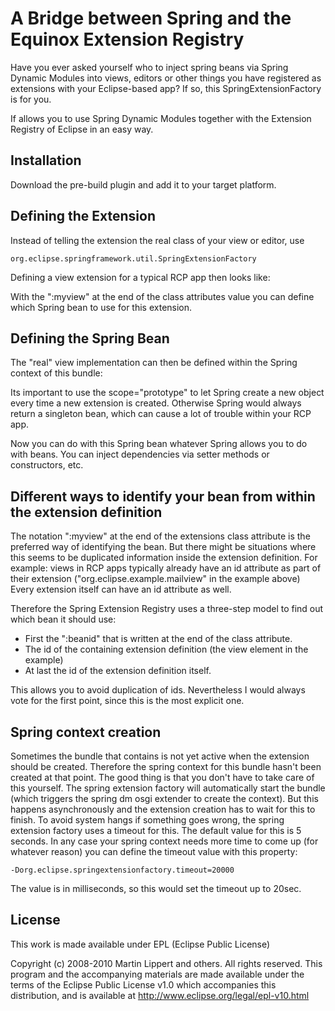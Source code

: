 
# A Bridge between Spring and the Equinox Extension Registry
      
  Have you ever asked yourself who to inject spring beans via Spring Dynamic Modules
  into views, editors or other things you have registered as extensions with your Eclipse-based
  app? If so, this SpringExtensionFactory is for you.

  If allows you to use Spring Dynamic Modules together with the Extension Registry
  of Eclipse in an easy way.

## Installation

  Download the pre-build plugin and add it to your target platform.

## Defining the Extension

  Instead of telling the extension the real class of your view or editor, use
  
    org.eclipse.springframework.util.SpringExtensionFactory

  Defining a view extension for a typical RCP app then looks like:

  <extension point="org.eclipse.ui.views">
    <view name="Message"
      allowmultiple="true"
      icon="icons/sample2.gif"
      class="org.eclipse.springframework.
             util.SpringExtensionFactory:myview"
      id="org.eclipse.example.mailview">
    </view>
  </extension>

  With the ":myview" at the end of the class attributes value you
  can define which Spring bean to use for this extension.

## Defining the Spring Bean

  The "real" view implementation can then be defined within the Spring context
  of this bundle:

  <bean id="myview"
      class="org.eclipse.example.springdm.rcpview.View"
      scope="prototype">
    <property name="myService" ref="serviceBean"/>
  </bean>

  Its important to use the scope="prototype" to let Spring create a new object
  every time a new extension is created. Otherwise Spring would always return
  a singleton bean, which can cause a lot of trouble within your RCP app.

  Now you can do with this Spring bean whatever Spring allows you to do with
  beans. You can inject dependencies via setter methods or constructors, etc.

## Different ways to identify your bean from within the extension definition

  The notation ":myview" at the end of the extensions class attribute is the
  preferred way of identifying the bean. But there might be situations where
  this seems to be duplicated information inside the extension definition.
  For example: views in RCP apps typically already have an id attribute as
  part of their extension ("org.eclipse.example.mailview" in the example above)
  Every extension itself can have an id attribute as well.

  Therefore the Spring Extension Registry uses a three-step model to find
  out which bean it should use:

  * First the ":beanid" that is written at the end of the class attribute.
  * The id of the containing extension definition (the view element in the example)
  * At last the id of the extension definition itself.
  
This allows you to avoid duplication of ids. Nevertheless I would always
vote for the first point, since this is the most explicit one.

## Spring context creation

  Sometimes the bundle that contains is not yet active when the extension
  should be created. Therefore the spring context for this bundle hasn't
  been created at that point. The good thing is that you don't have to take
  care of this yourself. The spring extension factory will automatically
  start the bundle (which triggers the spring dm osgi extender to create
  the context). But this happens asynchronously and the extension creation
  has to wait for this to finish. To avoid system hangs if something goes
  wrong, the spring extension factory uses a timeout for this. The default
  value for this is 5 seconds. In any case your spring context needs more
  time to come up (for whatever reason) you can define the timeout value
  with this property:

    -Dorg.eclipse.springextensionfactory.timeout=20000

  The value is in milliseconds, so this would set the timeout up to 20sec.

## License 

This work is made available under EPL (Eclipse Public License)

Copyright (c) 2008-2010 Martin Lippert and others.
All rights reserved. This program and the accompanying materials
are made available under the terms of the Eclipse Public License v1.0
which accompanies this distribution, and is available at
http://www.eclipse.org/legal/epl-v10.html
